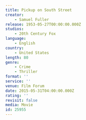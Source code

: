 ```yaml
---
title: Pickup on South Street
creator:
    - Samuel Fuller
release: 1953-05-27T00:00:00.000Z
studios:
    - 20th Century Fox
language:
    - English
country:
    - United States
length: 80
genre:
    - Crime
    - Thriller
format: ''
service: ''
venue: Film Forum
date: 2015-05-31T04:00:00.000Z
rating: ''
revisit: false
media: Movie
id: 25955
---
```



